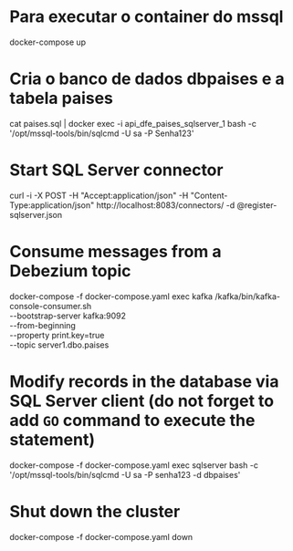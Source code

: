 # Para executar o container do mssql
docker-compose up

# Cria o banco de dados dbpaises e a tabela paises
cat paises.sql | docker exec -i api_dfe_paises_sqlserver_1 bash -c '/opt/mssql-tools/bin/sqlcmd -U sa -P Senha123'

# Start SQL Server connector
curl -i -X POST -H "Accept:application/json" -H  "Content-Type:application/json" http://localhost:8083/connectors/ -d @register-sqlserver.json

# Consume messages from a Debezium topic
docker-compose -f docker-compose.yaml exec kafka /kafka/bin/kafka-console-consumer.sh \
    --bootstrap-server kafka:9092 \
    --from-beginning \
    --property print.key=true \
    --topic server1.dbo.paises

# Modify records in the database via SQL Server client (do not forget to add `GO` command to execute the statement)
docker-compose -f docker-compose.yaml exec sqlserver bash -c '/opt/mssql-tools/bin/sqlcmd -U sa -P senha123 -d dbpaises'

# Shut down the cluster
docker-compose -f docker-compose.yaml down


